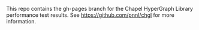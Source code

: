 This repo contains the gh-pages branch for the Chapel HyperGraph Library performance test results. See https://github.com/pnnl/chgl for more information.

